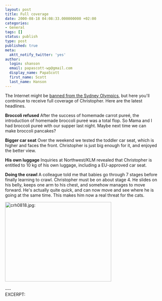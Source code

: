 ```yaml
---
layout: post
title: Full coverage
date: 2000-08-18 04:08:33.000000000 +02:00
categories:
- General
tags: []
status: publish
type: post
published: true
meta:
  aktt_notify_twitter: 'yes'
author:
  login: shanson
  email: papascott-wp@gmail.com
  display_name: PapaScott
  first_name: Scott
  last_name: Hanson
---
```

<p>The Internet might be <a href="http://www.cnn.com/2000/TECH/computing/08/15/olympic.ban.idg/index.html">banned from the Sydney Olympics</a>, but here you'll contninue to receive full coverage of Christopher. Here are the latest headlines.</p>
<p><b>Broccoli refused</b> After the success of homemade carrot pureé, the introduction of homemade broccoli pureé was a total flop. So Mama and I had broccoli pureé with our supper last night. Maybe next time we can make broccoli pancakes?</p>
<p><b>Bigger car seat</b> Over the weekend we tested the toddler car seat, which is higher and faces the front. Christopher is just big enough for it, and enjoyed the better view. </p>
<p><b>His own luggage</b> Inquiries at Northwest/KLM revealed that Christopher is entitled to 10 kg of his own luggage, including a EU-approved car seat.</p>
<p><b>Doing the crawl</b> A colleague told me that babies go through 7 stages before finally learning to crawl. Christopher must be on about stage 4. He slides on his belly, keeps one arm to his chest, and somehow manages to move forward. He's actually quite quick, and can now move and see where he is going at the same time. This makes him now a real threat for the cats.</p>
<p><img src="https://www.papascott.de/wordpress/wp-content/uploads/2000/08/crh0818.jpg" height="262" width="350" border="0" alt="crh0818.jpg: " /><br />
<!--more--><br />
---<br />
EXCERPT:</p>
